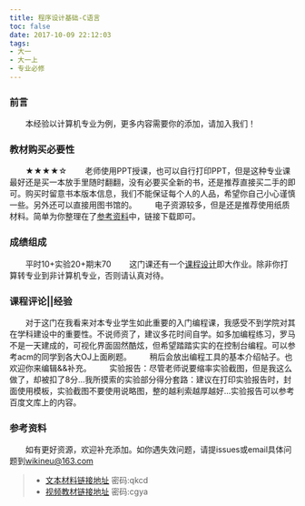 ```yaml
---
title: 程序设计基础-C语言
toc: false
date: 2017-10-09 22:12:03
tags:
- 大一
- 大一上
- 专业必修
---
```

### 前言
&emsp;&emsp;本经验以计算机专业为例，更多内容需要你的添加，请加入我们！

### 教材购买必要性
&emsp;&emsp;★★★★☆
&emsp;&emsp;老师使用PPT授课，也可以自行打印PPT，但是这种专业课最好还是买一本放手里随时翻翻，没有必要买全新的书，还是推荐直接买二手的即可。购买时留意书本版本信息，我们不能保证每个人的人品，希望你自己小心谨慎一些。另外还可以直接用图书馆的。
&emsp;&emsp;电子资源较多，但是还是推荐使用纸质材料。简单为你整理在了[参考资料](#ref_jump)中，链接下载即可。

### 成绩组成
&emsp;&emsp;平时10+实验20+期末70
&emsp;&emsp;这门课还有一个[课程设计]()即大作业。除非你打算转专业到非计算机专业，否则请认真对待。

### 课程评论||经验
&emsp;&emsp;对于这门在我看来对本专业学生如此重要的入门编程课，我感受不到学院对其在学科建设中的重要性。不说师资了，建议多花时间自学。如多加编程练习，罗马不是一天建成的，可视化界面固然酷炫，但希望踏踏实实的在控制台编程。可以参考acm的同学到各大OJ上面刷题。
&emsp;&emsp;稍后会放出编程工具的基本介绍帖子。也欢迎你来编辑&&补充。
&emsp;&emsp;实验报告：尽管老师说要缩率实验截图，但是我这么做了，却被扣了8分...我所摸索的实验部分得分套路：建议在打印实验报告时，封面使用模板，实验截图不要使用说略图，整的越利索越厚越好...实验报告可以参考百度文库上的内容。

### <span id="ref_jump">参考资料</span>
&emsp;&emsp;如有更好资源，欢迎补充添加。如你遇失效问题，请提issues或email具体问题到[wikineu@163.com](wikineu@163.com)
> - [文本材料链接地址](http://pan.baidu.com/s/1dFEkRhZ) 密码:qkcd<br/>
> - [视频教材链接地址](http://pan.baidu.com/s/1bprUp5d) 密码:cgya

